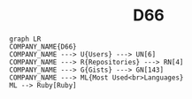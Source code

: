 <h1 align="center">D66</h1>

```mermaid
graph LR
COMPANY_NAME{D66}
COMPANY_NAME ---> U{Users} ---> UN[6]
COMPANY_NAME ---> R{Repositories} ---> RN[4]
COMPANY_NAME ---> G{Gists} ---> GN[143]
COMPANY_NAME ---> ML{Most Used<br>Languages}
ML --> Ruby[Ruby]
```

